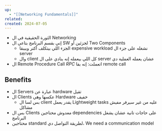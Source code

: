 ```yaml
---
up:
  - "[[Networking Fundamentals]]"
related: 
created: 2024-07-05
---
```

- الثورة الحقيقية في ال Networking
- إني بقسم البرنامج بتاعي ال SW لجزئين أو Two Components 
	- الجزء اللي بيتكلف أكتر وبيبقا expensive workload نشغله على جزء ال server
	- وال client كل اللي بيعمله إنه ينادي على ال server عشان يعمله العملية دي
- ال Remote Procedure Call *RPC* اتعملت: إنه بقا remote call
## Benefits
- ال Servers عبارة عن hardware تقيل
- ال Clients عكسها وهي Hardware خفيف
	- بس لسا ال client يقدر يعمل Lightweight tasks عليه من غير سيرفر مفيش مشاكل
- بس ال Clients معدوش محتاجين dependencies على حاجات تانية عشان يشغل البرنامج
- محتاجين standard لطريقة التواصل دي، We need a communication model